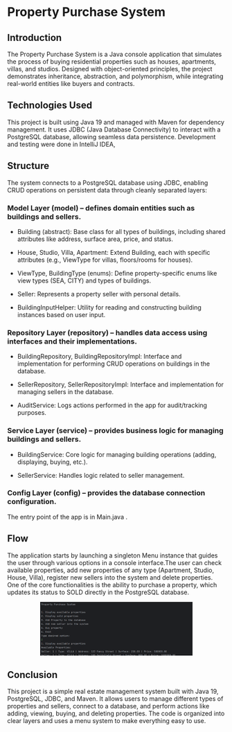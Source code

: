 # Property Purchase System
 
## Introduction
The Property Purchase System is a Java console application that simulates the process of buying residential properties such as houses, apartments, villas, and studios. Designed with object-oriented principles, the project demonstrates inheritance, abstraction, and polymorphism, while integrating real-world entities like buyers and contracts.

## Technologies Used
This project is built using Java 19 and managed with Maven for dependency management. It uses JDBC (Java Database Connectivity) to interact with a PostgreSQL database, allowing seamless data persistence. Development and testing were done in IntelliJ IDEA,

## Structure
The system connects to a PostgreSQL database using JDBC, enabling CRUD operations on persistent data through cleanly separated layers:

### Model Layer (model) – defines domain entities such as buildings and sellers.

- Building (abstract): Base class for all types of buildings, including shared attributes like address, surface area, price, and status.

- House, Studio, Villa, Apartment: Extend Building, each with specific attributes (e.g., ViewType for villas, floors/rooms for houses).

- ViewType, BuildingType (enums): Define property-specific enums like view types (SEA, CITY) and types of buildings.

- Seller: Represents a property seller with personal details.

- BuildingInputHelper: Utility for reading and constructing building instances based on user input.

### Repository Layer (repository) – handles data access using interfaces and their implementations.
  
- BuildingRepository, BuildingRepositoryImpl: Interface and implementation for performing CRUD operations on buildings in the database.

- SellerRepository, SellerRepositoryImpl: Interface and implementation for managing sellers in the database.

- AuditService: Logs actions performed in the app for audit/tracking purposes.

### Service Layer (service) – provides business logic for managing buildings and sellers.

- BuildingService: Core logic for managing building operations (adding, displaying, buying, etc.).

- SellerService: Handles logic related to seller management.

### Config Layer (config) – provides the database connection configuration.

The entry point of the app is in Main.java .


## Flow
The application starts by launching a singleton Menu instance that guides the user through various options in a console interface.The user can check available properties, add new properties of any type (Apartment, Studio, House, Villa), register new sellers into the system and delete properties. One of the core functionalities is the ability to purchase a property, which updates its status to SOLD directly in the PostgreSQL database. 
<p align="center">
    <img src="https://github.com/mariaxadina/Java-Property-Purchase-System/blob/main/images/1.png" width="70%" />
</p>

## Conclusion
This project is a simple real estate management system built with Java 19, PostgreSQL, JDBC, and Maven. It allows users to manage different types of properties and sellers, connect to a database, and perform actions like adding, viewing, buying, and deleting properties. The code is organized into clear layers and uses a menu system to make everything easy to use.
